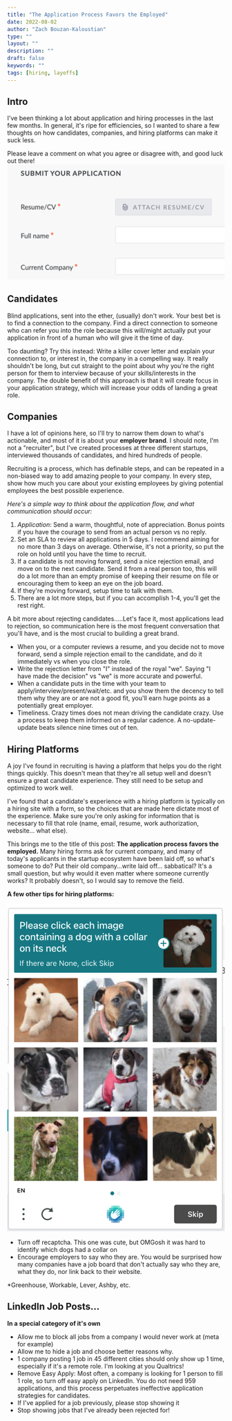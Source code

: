 ```yaml
---
title: "The Application Process Favors the Employed"
date: 2022-08-02
author: "Zach Bouzan-Kaloustian"
type: ""
layout: ""
description: ""
draft: false
keywords: ""
tags: [hiring, layoffs]
---
```


## Intro
I've been thinking a lot about application and hiring processes in the last few months. In general, it's ripe for efficiencies, so I wanted to share a few thoughts on how candidates, companies, and hiring platforms can make it suck less.

Please leave a comment on what you agree or disagree with, and good luck out there!
![Submit your application with your current company](https://github.com/zacharybk/zacharybk.com/blob/master/public/images/submit_your_application_Current_Company.png?raw=true)


## Candidates

Blind applications, sent into the ether, (usually) don't work. Your best bet is to find a connection to the company. Find a direct connection to someone who can refer you into the role because this will/might actually put your application in front of a human who will give it the time of day.

Too daunting? Try this instead: Write a killer cover letter and explain your connection to, or interest in, the company in a compelling way. It really shouldn't be long, but cut straight to the point about why you're the right person for them to interview because of your skills/interests in the company. The double benefit of this approach is that it will create focus in your application strategy, which will increase your odds of landing a great role.

## Companies

I have a lot of opinions here, so I'll try to narrow them down to what's actionable, and most of it is about your  **employer brand**. I should note, I'm not a "recruiter", but I've created processes at three different startups, interviewed thousands of candidates, and hired hundreds of people.

Recruiting is a process, which has definable steps, and can be repeated in a non-biased way to add amazing people to your company. In every step, show how much you care about your existing employees by giving potential employees the best possible experience.

_Here's a simple way to think about the application flow, and what communication should occur:_

1.  _Application_: Send a warm, thoughtful, note of appreciation. Bonus points if you have the courage to send from an actual person vs no reply.
2.  Set an SLA to review all applications in 5 days. I recommend aiming for no more than 3 days on average. Otherwise, it's not a priority, so put the role on hold until you have the time to recruit.
3.  If a candidate is not moving forward, send a nice rejection email, and move on to the next candidate. Send it from a real person too, this will do a lot more than an empty promise of keeping their resume on file or encouraging them to keep an eye on the job board.
4.  If they're moving forward, setup time to talk with them.
5.  There are a lot more steps, but if you can accomplish 1-4, you'll get the rest right.

A bit more about rejecting candidates.....Let's face it, most applications lead to rejection, so communication here is the most frequent conversation that you'll have, and is the most crucial to building a great brand.

-   When you, or a computer reviews a resume, and you decide not to move forward, send a simple rejection email to the candidate, and do it immediately vs when you close the role.
-   Write the rejection letter from "I" instead of the royal "we". Saying "I have made the decision" vs "we" is more accurate and powerful.
-   When a candidate puts in the time with your team to apply/interview/present/wait/etc. and you show them the decency to tell them why they are or are not a good fit, you'll earn huge points as a potentially great employer.
-   Timeliness. Crazy times does not mean driving the candidate crazy. Use a process to keep them informed on a regular cadence. A no-update-update beats silence nine times out of ten.

## Hiring Platforms

A joy I've found in recruiting is having a platform that helps you do the right things quickly. This doesn't mean that they're all setup well and doesn't ensure a great candidate experience. They still need to be setup and optimized to work well.

I've found that a candidate's experience with a hiring platform is typically on a hiring site with a form, so the choices that are made here dictate most of the experience. Make sure you're only asking for information that is necessary to fill that role (name, email, resume, work authorization, website... what else).

This brings me to the title of this post:  **The application process favors the employed.**  Many hiring forms ask for current company, and many of today's applicants in the startup ecosystem have been laid off, so what's someone to do? Put their old company...write laid off... sabbatical? It's a small question, but why would it even matter where someone currently works? It probably doesn't, so I would say to remove the field.

**A few other tips for hiring platforms:**

![Recaptcha - choose image of dogs with a collar on](https://github.com/zacharybk/zacharybk.com/blob/master/public/images/dog_recaptcha.png?raw=true)

 -   Turn off recaptcha. This one was cute, but OMGosh it was hard to identify which dogs had a collar on
-   Encourage employers to say who they are. You would be surprised how many companies have a job board that don't actually say who they are, what they do, nor link back to their website.

*Greenhouse, Workable, Lever, Ashby, etc.

## LinkedIn Job Posts...
**In a special category of it's own**

-   Allow me to block all jobs from a company I would never work at (meta for example)
-   Allow me to hide a job and choose better reasons why.
-   1 company posting 1 job in 45 different cities should only show up 1 time, especially if it's a remote role. I'm looking at you Qualtrics!
-   Remove Easy Apply: Most often, a company is looking for 1 person to fill 1 role, so turn off easy apply on LinkedIn. You do not need 959 applications, and this process perpetuates ineffective application strategies for candidates.
- If I've applied for a job previously, please stop showing it
- Stop showing jobs that I've already been rejected for! 
